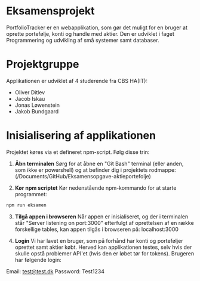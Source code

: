 # Eksamensprojekt

PortfolioTracker er en webapplikation, som gør det muligt for en bruger at oprette portefølje, konti og handle med aktier.
Den er udviklet i faget Programmering og udvikling af små systemer samt databaser.

# Projektgruppe

Applikationen er udviklet af 4 studerende fra CBS HA(IT):

- Oliver Ditlev
- Jacob Iskau
- Jonas Løwenstein
- Jakob Bundgaard

# Inisialisering af applikationen

Projektet køres via et defineret npm-script. Følg disse trin:

1. **Åbn terminalen** 
Sørg for at åbne en "Git Bash" terminal (eller anden, som ikke er powershell) og at befinder dig i projektets rodmappe: 
(/Documents/GitHub/Eksamensopgave-aktieportefolje)

2. **Kør npm scriptet** 
Kør nedenstående npm-kommando for at starte programmet:

```bash
npm run eksamen
```

3. **Tilgå appen i browseren** 
Når appen er inisialiseret, og der i terminalen står "Server listening on port:3000" efterfulgt af oprettelsen af en række forskellige tables, kan appen tilgås i browseren på: localhost:3000

4. **Login** 
Vi har lavet en bruger, som på forhånd har konti og porteføljer oprettet samt aktier købt. Herved kan applikationen testes, selv hvis der skulle opstå problemer API'et (hvis den er løbet tør for tokens). Brugeren har følgende login:

Email: test@test.dk
Password: Test1234